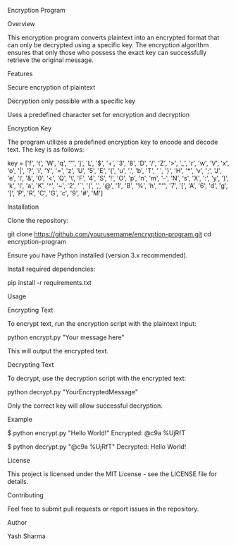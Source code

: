 Encryption Program

Overview

This encryption program converts plaintext into an encrypted format that can only be decrypted using a specific key. The encryption algorithm ensures that only those who possess the exact key can successfully retrieve the original message.

Features

Secure encryption of plaintext

Decryption only possible with a specific key

Uses a predefined character set for encryption and decryption

Encryption Key

The program utilizes a predefined encryption key to encode and decode text. The key is as follows:

key = ['f', 't', 'W', 'q', '"', 'j', 'L', '$', '+', '3', '8', 'D', '/', 'Z',
       '>', '_', 'r', 'w', 'V', 'x', 'o', '|', '?', 'i', 'Y', '=', 'z', 'U',
       '5', 'E', '{', 'u', '.', 'b', 'T', ' ', '}', 'H', '*', 'v', ';', 'J',
       'e', 'l', '&', '0', '<', 'Q', '\\', 'F', '4', 'S', '!', 'O', 'p', 'n',
       'm', '-', 'N', 's', 'X', ':', 'y', ')', 'k', 'I', 'a', 'K', '^', '~',
       '2', '`', '(', ',', '@', '1', 'B', '%', 'h', "'", '7', '[', 'A', '6',
       'd', 'g', ']', 'P', 'R', 'C', 'G', 'c', '9', '#', 'M']

Installation

Clone the repository:

git clone https://github.com/yourusername/encryption-program.git
cd encryption-program

Ensure you have Python installed (version 3.x recommended).

Install required dependencies:

pip install -r requirements.txt

Usage

Encrypting Text

To encrypt text, run the encryption script with the plaintext input:

python encrypt.py "Your message here"

This will output the encrypted text.

Decrypting Text

To decrypt, use the decryption script with the encrypted text:

python decrypt.py "YourEncryptedMessage"

Only the correct key will allow successful decryption.

Example

$ python encrypt.py "Hello World!"
Encrypted: @c9a %UjRfT

$ python decrypt.py "@c9a %UjRfT"
Decrypted: Hello World!

License

This project is licensed under the MIT License - see the LICENSE file for details.

Contributing

Feel free to submit pull requests or report issues in the repository.

Author

Yash Sharma

